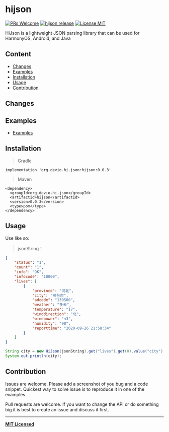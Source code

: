 # hijson

[ ![PRs Welcome](https://img.shields.io/badge/PRs-Welcome-brightgreen.svg)](https://github.com/crazycodeboy/hijson/pulls)
[ ![hijson release](https://img.shields.io/github/release/crazycodeboy/hijson.svg?maxAge=2592000?style=flat-square)](https://github.com/crazycodeboy/GitHubPopular/releases)
[![License MIT](http://img.shields.io/badge/license-MIT-orange.svg?style=flat)](https://raw.githubusercontent.com/crazycodeboy/react-native-check-box/master/LICENSE)

HiJson is a lightweight JSON parsing library that can be used for HarmonyOS, Android, and Java

## Content

- [Changes](#changes)
- [Examples](#examples)
- [Installation](#installation)
- [Usage](#usage)
- [Contribution](#contribution)


## Changes

## Examples
* [Examples](https://github.com/crazycodeboy/hijson/tree/master/src/test/java/hijson/)


## Installation

>Gradle

```
implementation 'org.devio.hi.json:hijson:0.0.3'
```

>Maven

```
<dependency>
  <groupId>org.devio.hi.json</groupId>
  <artifactId>hijson</artifactId>
  <version>0.0.3</version>
  <type>pom</type>
</dependency>
```


## Usage

Use like so:

>jsonString：

```json
{
    "status": "1",
    "count": "1",
    "info": "OK",
    "infocode": "10000",
    "lives": [
        {
            "province": "河北",
            "city": "邢台市",
            "adcode": "130500",
            "weather": "多云",
            "temperature": "17",
            "winddirection": "北",
            "windpower": "≤3",
            "humidity": "98",
            "reporttime": "2020-09-26 21:58:34"
        }
    ]
}
```

```java
String city = new HiJson(jsonString).get("lives").get(0).value("city");
System.out.println(city);
```

## Contribution

Issues are welcome. Please add a screenshot of you bug and a code snippet. Quickest way to solve issue is to reproduce it in one of the examples.

Pull requests are welcome. If you want to change the API or do something big it is best to create an issue and discuss it first.

---

**[MIT Licensed](https://github.com/crazycodeboy/hijson/blob/master/LICENSE)**
